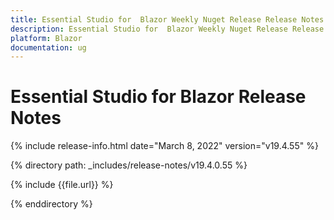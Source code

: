```yaml
---
title: Essential Studio for  Blazor Weekly Nuget Release Release Notes  
description: Essential Studio for  Blazor Weekly Nuget Release Release Notes  
platform: Blazor
documentation: ug
---
```


# Essential Studio for  Blazor  Release Notes  

{% include release-info.html date="March 8, 2022"  version="v19.4.55" %} 

{% directory path: _includes/release-notes/v19.4.0.55 %}

{% include {{file.url}} %}

{% enddirectory %}